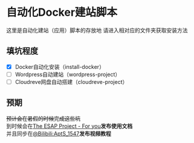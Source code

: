 # 自动化Docker建站脚本
这里是自动化建站（应用）脚本的存放地
请进入相对应的文件夹获取安装方法

## 填坑程度
- [x] Docker自动化安装（install-docker）
- [ ] Wordpress自动建站（wordpress-project）
- [ ] Cloudreve网盘自动搭建（cloudreve-project）

## 预期
~~预计会在暑假的时候完成这些坑~~  
到时候会在[The ESAP Project - For you](https://esaps.top:8080/)**发布使用文档**  
并且同步在[@Bilibili:AptS_1547](https://space.bilibili.com/565726319)**发布视频教程**